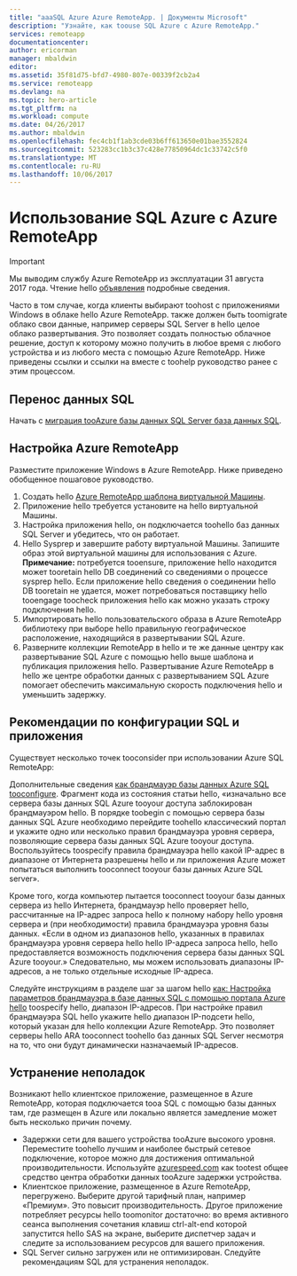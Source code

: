 ```yaml
---
title: "aaaSQL Azure Azure RemoteApp. | Документы Microsoft"
description: "Узнайте, как toouse SQL Azure с Azure RemoteApp."
services: remoteapp
documentationcenter: 
author: ericorman
manager: mbaldwin
editor: 
ms.assetid: 35f81d75-bfd7-4980-807e-00339f2cb2a4
ms.service: remoteapp
ms.devlang: na
ms.topic: hero-article
ms.tgt_pltfrm: na
ms.workload: compute
ms.date: 04/26/2017
ms.author: mbaldwin
ms.openlocfilehash: fec4cb1f1ab3cde03b6ff613650e01bae3552824
ms.sourcegitcommit: 523283cc1b3c37c428e77850964dc1c33742c5f0
ms.translationtype: MT
ms.contentlocale: ru-RU
ms.lasthandoff: 10/06/2017
---
```

# <a name="sql-azure-with-azure-remoteapp"></a>Использование SQL Azure с Azure RemoteApp
> [!IMPORTANT]
> Мы выводим службу Azure RemoteApp из эксплуатации 31 августа 2017 года. Чтение hello [объявления](https://go.microsoft.com/fwlink/?linkid=821148) подробные сведения.
> 
> 

Часто в том случае, когда клиенты выбирают toohost с приложениями Windows в облаке hello Azure RemoteApp. также должен быть toomigrate облако свои данные, например серверы SQL Server в hello целое облако развертывания. Это позволяет создать полностью облачное решение, доступ к которому можно получить в любое время с любого устройства и из любого места с помощью Azure RemoteApp. Ниже приведены ссылки и ссылки на вместе с toohelp руководство ранее с этим процессом.  

## <a name="migrate-your-sql-data"></a>Перенос данных SQL
Начать с [миграция tooAzure базы данных SQL Server база данных SQL](../sql-database/sql-database-cloud-migrate.md). 

## <a name="configure-azure-remoteapp"></a>Настройка Azure RemoteApp
Разместите приложение Windows в Azure RemoteApp. Ниже приведено обобщенное пошаговое руководство.

1. Создать hello [Azure RemoteApp шаблона виртуальной Машины](remoteapp-imageoptions.md). 
2. Приложение hello требуется установите на hello виртуальной Машины.
3. Настройка приложения hello, он подключается toohello баз данных SQL Server и убедитесь, что он работает.
4. Hello Sysprep и завершите работу виртуальной Машины. Запишите образ этой виртуальной машины для использования с Azure. **Примечание:** потребуется tooensure, приложение hello находится может tooretain hello DB соединений со сведениями о процессе sysprep hello. Если приложение hello сведения о соединении hello DB tooretain не удается, может потребоваться поставщику hello tooengage toocheck приложения hello как можно указать строку подключения hello.
5. Импортировать hello пользовательского образа в Azure RemoteApp библиотеку при выборе hello правильную географическое расположение, находящийся в развертывании SQL Azure. 
6. Разверните коллекции RemoteApp в hello и те же данные центру как развертывание SQL Azure с помощью hello выше шаблона и публикация приложения hello. Развертывание Azure RemoteApp в hello же центре обработки данных с развертыванием SQL Azure помогает обеспечить максимальную скорость подключения hello и уменьшить задержку. 

## <a name="app-and-sql-configuration-considerations"></a>Рекомендации по конфигурации SQL и приложения
Существует несколько точек tooconsider при использовании Azure SQL RemoteApp:

Дополнительные сведения [как брандмауэр базы данных Azure SQL tooconfigure](../sql-database/sql-database-firewall-configure.md). Фрагмент кода из состояния статьи hello, «изначально все сервера базы данных SQL Azure tooyour доступа заблокирован брандмауэром hello. В порядке toobegin с помощью сервера базы данных SQL Azure необходимо перейдите toohello классический портал и укажите одно или несколько правил брандмауэра уровня сервера, позволяющие сервера базы данных SQL Azure tooyour доступа. Воспользуйтесь toospecify правила брандмауэра hello какой IP-адрес в диапазоне от Интернета разрешены hello и ли приложения Azure может попытаться выполнить tooconnect tooyour базы данных Azure SQL server».

Кроме того, когда компьютер пытается tooconnect tooyour базы данных сервера из hello Интернета, брандмауэр hello проверяет hello, рассчитанные на IP-адрес запроса hello к полному набору hello уровня сервера и (при необходимости) правила брандмауэра уровня базы данных. «Если в одном из диапазонов hello, указанных в правилах брандмауэра уровня сервера hello hello IP-адреса запроса hello, hello предоставляется возможность подключения сервера базы данных SQL Azure tooyour.» Следовательно, мы можем использовать диапазоны IP-адресов, а не только отдельные исходные IP-адреса.

Следуйте инструкциям в разделе шаг за шагом hello [как: Настройка параметров брандмауэра в базе данных SQL с помощью портала Azure hello](../sql-database/sql-database-configure-firewall-settings.md) toospecify hello, диапазон IP-адресов. При настройке правил брандмауэра SQL hello укажите hello диапазон IP-подсети hello, который указан для hello коллекции Azure RemoteApp. Это позволяет серверы hello ARA tooconnect toohello баз данных SQL Server несмотря на то, что они будут динамически назначаемый IP-адресов.

## <a name="troubleshooting"></a>Устранение неполадок
Возникают hello клиентское приложение, размещенное в Azure RemoteApp, которая подключается tooa SQL с помощью базы данных там, где размещен в Azure или локально является замедление может быть несколько причин почему.  

* Задержки сети для вашего устройства tooAzure высокого уровня. Переместите toohello лучшим и наиболее быстрый сетевое подключение, которое можно для достижения оптимальной производительности. Используйте [azurespeed.com](http://azurespeed.com/) как tootest общее средство центра обработки данных tooAzure задержки устройства.  
* Клиентское приложение, размещенное в Azure RemoteApp, перегружено. Выберите другой тарифный план, например «Премиум». Это повысит производительность. Другое приложение потребляет ресурсы hello toomonitor достаточно: во время активного сеанса выполнения сочетания клавиш ctrl-alt-end которой запустится hello SAS на экране, выберите диспетчер задач и следите за использованием ресурсов для вашего приложения.
* SQL Server сильно загружен или не оптимизирован. Следуйте рекомендациям SQL для устранения неполадок. 

